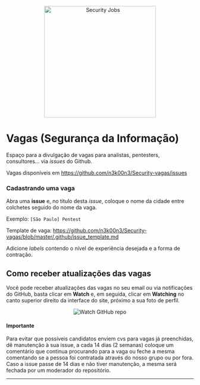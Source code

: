 <p align="center">
  <img src="https://github.com/n3k00n3/Security-vagas/blob/master/security.png" alt="Security Jobs" width="300" />
</p>

# Vagas (Segurança da Informação)

Espaço para a divulgação de vagas para analistas, pentesters, consultores... via _issues_ do Github.

Vagas disponíveis em https://github.com/n3k00n3/Security-vagas/issues

### Cadastrando uma vaga

Abra uma **issue** e, no titulo desta _issue_, coloque o nome da cidade entre colchetes seguido do nome da vaga.

Exemplo: `[São Paulo] Pentest`

Template de vaga: https://github.com/n3k00n3/Security-vagas/blob/master/.github/issue_template.md

Adicione _labels_ contendo o nível de experiência desejada e a forma de contração.

## Como receber atualizações das vagas

Você pode receber atualizações das vagas no seu email ou via notificações do GitHub, basta clicar em **Watch** e, em seguida, clicar em **Watching** no canto superior direito da interface do site, próximo a sua foto de perfil.

<p align="center">
  <img src="http://s31.postimg.org/nt5f6bbff/watch_github_forum.png" alt="Watch GitHub repo"/>
</p>

#### Importante

Para evitar que possíveis candidatos enviem cvs para vagas já preenchidas, dê manutenção à sua issue, a cada 14 dias (2 semanas) coloque um comentário que continua procurando para a vaga ou feche a mesma comentando se a pessoa foi contratada através do nosso grupo ou por fora. Caso a issue passe de 14 dias e não tiver manutenção, a mesma será fechada por um moderador do repositório.
 
________

